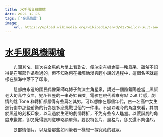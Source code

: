 ```yaml
---
title: 水手服與機關槍
date: 2021-12-25
tags: ['金馬影展']
image:
    url: https://upload.wikimedia.org/wikipedia/en/d/d2/Sailor-suit-and-machine-gun-poster.jpg
---
```


# [水手服與機關槍](https://ja.wikipedia.org/wiki/%E3%82%BB%E3%83%BC%E3%83%A9%E3%83%BC%E6%9C%8D%E3%81%A8%E6%A9%9F%E9%96%A2%E9%8A%83#%E6%98%A0%E7%94%BB)

　　久聞其名，這次在金馬的片單上看到它，便決定有機會要一睹風采。雖然不記得是在哪部作品看過的，但不知為何在接觸動漫與輕小說的過程中，這個名字就這樣在腦海中落下了印象。

　　這部由永遠的國民偶像藥師丸博子飾演主角星泉，講述一個陰錯陽差當上黑幫老大的高中女生，她所經歷的一串奇妙冒險。電影在現代看來有點 Cult 片感，劇情的跳 Tone 和轉折都顯得有些莫名其妙。可以想像在那個年代，由一名高中女生進行劇中那些前衛的行為是多麽挑戰世俗的一件事。不過以現今的角度來看，其關於黑道的刻板印象，以及過於生硬的劇情轉折，不免有些令人尷尬。以荒誕劇的角度來觀賞，卻又覺得諷刺意味略顯單薄。要說特色片、風格片，卻又還不夠強烈。

　　是部情懷片，以及給那些如同筆者一樣想一探究竟的觀眾。
